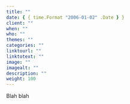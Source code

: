 ```yaml
---
title: ""
date: { { time.Format "2006-01-02" .Date } }
client: ""
when: ""
who: ""
themes: ""
categories: ""
linktourl: ""
linktotext: ""
image: ""
imagealt: ""
description: ""
weight: 100
---
```


Blah blah
